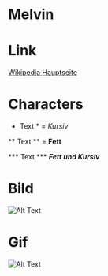 # Melvin

# Link

[Wikipedia Hauptseite](https://de.wikipedia.org/wiki/Wikipedia:Hauptseite)


# Characters
* Text * =
*Kursiv*

** Text ** =
**Fett**

*** Text ***
***Fett und Kursiv***


# Bild
![Alt Text](https://user-images.githubusercontent.com/110893288/183603239-1c063f90-0301-4d8b-9ee7-d09e4c973c22.png)

# Gif
![Alt Text](https://c.tenor.com/8DgS448_gykAAAAM/glizzy.gif)

